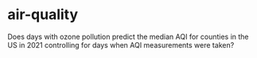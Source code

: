 # air-quality
Does days with ozone pollution predict the median AQI for counties in the US in 2021 controlling for days when AQI measurements were taken?
